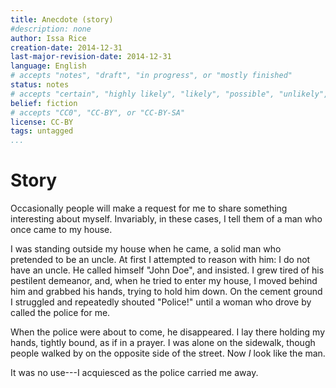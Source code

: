 ```yaml
---
title: Anecdote (story)
#description: none
author: Issa Rice
creation-date: 2014-12-31
last-major-revision-date: 2014-12-31
language: English
# accepts "notes", "draft", "in progress", or "mostly finished"
status: notes
# accepts "certain", "highly likely", "likely", "possible", "unlikely", "highly unlikely", "remote", "impossible", "log", "emotional", or "fiction"
belief: fiction
# accepts "CC0", "CC-BY", or "CC-BY-SA"
license: CC-BY
tags: untagged
...
```


# Story

Occasionally people will make a request for me to share something interesting about myself.
Invariably, in these cases, I tell them of a man who once came to my house.

I was standing outside my house when he came, a solid man who pretended to be an uncle.
At first I attempted to reason with him: I do not have an uncle.
He called himself "John Doe", and insisted.
I grew tired of his pestilent demeanor, and, when he tried to enter my house, I moved behind him and grabbed his hands, trying to hold him down.
On the cement ground I struggled and repeatedly shouted "Police!" until a woman who drove by called the police for me.

When the police were about to come, he disappeared.
I lay there holding my hands, tightly bound, as if in a prayer.
I was alone on the sidewalk, though people walked by on the opposite side of the street.
Now *I* look like the man.

It was no use---I acquiesced as the police carried me away.
